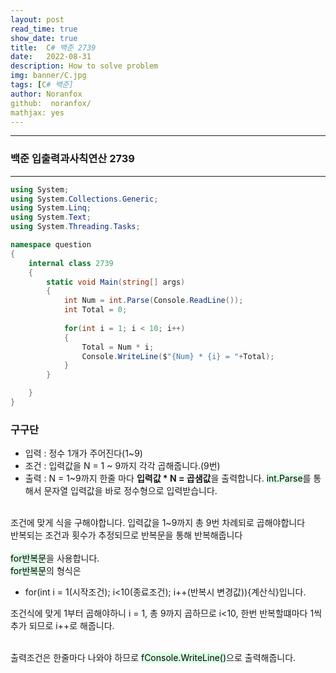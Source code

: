 ```yaml
---
layout: post
read_time: true
show_date: true
title:  C# 백준 2739
date:   2022-08-31
description: How to solve problem
img: banner/C.jpg
tags: [C# 백준]
author: Noranfox
github:  noranfox/
mathjax: yes
---
```


---
### 백준 입출력과사칙연산 2739
---

```c#
using System;
using System.Collections.Generic;
using System.Linq;
using System.Text;
using System.Threading.Tasks;

namespace question
{
    internal class 2739
    {
        static void Main(string[] args)
        {
            int Num = int.Parse(Console.ReadLine());
            int Total = 0;
            
            for(int i = 1; i < 10; i++)
            { 
                Total = Num * i;
                Console.WriteLine($"{Num} * {i} = "+Total);
            }
        }

    }
}
```

### 구구단
  - 입력 : 정수 1개가 주어진다(1~9)
  - 조건 : 입력값을 N = 1 ~ 9까지 각각 곱해줍니다.(9번) 
  - 출력 : N = 1~9까지 한줄 마다  **입력값 * N = 곱샘값**을 출력합니다.
<mark style='background-color: #dcffe4'>int.Parse</mark>를 통해서 문자열 입력값을 바로 정수형으로 입력받습니다.<br><br>

조건에 맞게 식을 구해야합니다. 입력값을 1~9까지 총 9번 차례되로 곱해야합니다<br>
반복되는 조건과 횟수가 추정되므로 반복문을 통해 반복해줍니다<br><br>
<mark style='background-color: #dcffe4'>for반복문</mark>을 사용합니다.<br> 
<mark style='background-color: #dcffe4'>for반복문</mark>의 형식은<br> 
  -  for(int i = 1(시작조건); i<10(종료조건); i++(반복시 변경값)){계산식}입니다. <br>

조건식에 맞게 1부터 곱해야하니 i = 1, 총 9까지 곱하므로 i<10, 한번 반복할떄마다 1씩 추가 되므로 i++로 해줍니다.<br><br>

출력조건은 한줄마다 나와야 하므로 <mark style='background-color: #dcffe4'>fConsole.WriteLine()</mark>으로 출력해줍니다.



